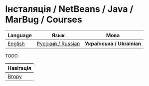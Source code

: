 # Інсталяція / NetBeans / Java / MarBug / Courses

| Language | Язык | Мова |
| -------- | ---- | ---- |
| [English](README.md) | [Русский / Russian](README.ru.md) | **Українська / Ukrainian** |

TODO

| Навігація                |
| ------------------------ |
| [Вгору](../README.uk.md) |
